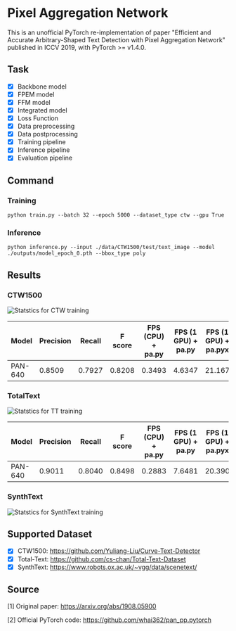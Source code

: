 # Pixel Aggregation Network

This is an unofficial PyTorch re-implementation of paper "Efficient and Accurate Arbitrary-Shaped Text Detection with Pixel Aggregation Network" published in ICCV 2019, with PyTorch >= v1.4.0.

## Task

- [x] Backbone model
- [x] FPEM model
- [x] FFM model
- [x] Integrated model
- [x] Loss Function
- [x] Data preprocessing
- [x] Data postprocessing
- [x] Training pipeline
- [x] Inference pipeline
- [x] Evaluation pipeline

## Command

### Training

``
python train.py --batch 32 --epoch 5000 --dataset_type ctw --gpu True
``

### Inference

``
python inference.py --input ./data/CTW1500/test/text_image --model ./outputs/model_epoch_0.pth --bbox_type poly
``

## Results

### CTW1500
![Statstics for CTW training](https://github.com/liuch37/pan-pytorch/blob/master/misc/ctw_statistics.png)

Model   | Precision | Recall | F score | FPS (CPU) + pa.py   | FPS (1 GPU) + pa.py | FPS (1 GPU) + pa.pyx |
------- | --------- | ------ | ------- | ------------------- | ------------------- | -------------------- |
PAN-640 | 0.8509    | 0.7927 | 0.8208  | 0.3493              | 4.6347              | 21.167               |

### TotalText
![Statstics for TT training](https://github.com/liuch37/pan-pytorch/blob/master/misc/tt_statistics.png)

Model   | Precision | Recall | F score | FPS (CPU) + pa.py   | FPS (1 GPU) + pa.py | FPS (1 GPU) + pa.pyx |
------- | --------- | ------ | ------- | ------------------- | ------------------- | -------------------- |
PAN-640 | 0.9011    | 0.8040 | 0.8498  | 0.2883              | 7.6481              | 20.390               |

### SynthText
![Statstics for SynthText training](https://github.com/liuch37/pan-pytorch/blob/master/misc/synthtext_statistics.png)

## Supported Dataset

- [x] CTW1500: https://github.com/Yuliang-Liu/Curve-Text-Detector
- [x] Total-Text: https://github.com/cs-chan/Total-Text-Dataset
- [x] SynthText: https://www.robots.ox.ac.uk/~vgg/data/scenetext/

## Source

[1] Original paper: https://arxiv.org/abs/1908.05900

[2] Official PyTorch code: https://github.com/whai362/pan_pp.pytorch
